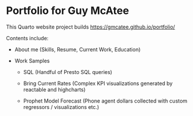 # Portfolio for Guy McAtee

This Quarto website project builds <https://gmcatee.github.io/portfolio/>

Contents include:

-   About me (Skills, Resume, Current Work, Education)

-   Work Samples

    -   SQL (Handful of Presto SQL queries)

    -   Bring Current Rates (Complex KPI visualizations generated by reactable and highcharts)

    -   Prophet Model Forecast (Phone agent dollars collected with custom regressors / visualizations etc.)

